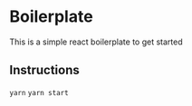 # Boilerplate
This is a simple react boilerplate to get started

## Instructions
`yarn`
`yarn start`
